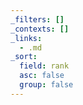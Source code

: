 ```yaml
---
_filters: []
_contexts: []
_links:
  - .md
_sort:
  field: rank
  asc: false
  group: false
---
```

